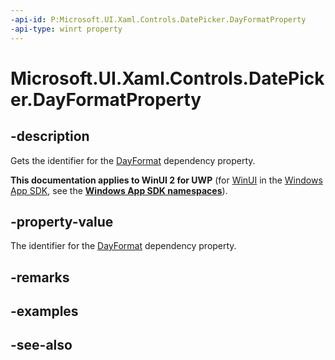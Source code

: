 ```yaml
---
-api-id: P:Microsoft.UI.Xaml.Controls.DatePicker.DayFormatProperty
-api-type: winrt property
---
```


<!-- Property syntax
public Windows.UI.Xaml.DependencyProperty DayFormatProperty { get; }
-->

# Microsoft.UI.Xaml.Controls.DatePicker.DayFormatProperty

## -description
Gets the identifier for the [DayFormat](datepicker_dayformat.md) dependency property.

**This documentation applies to WinUI 2 for UWP** (for [WinUI](/windows/apps/winui/winui3/) in the [Windows App SDK](/windows/apps/windows-app-sdk/), see the **[Windows App SDK namespaces](/windows/windows-app-sdk/api/winrt/)**).

## -property-value
The identifier for the [DayFormat](datepicker_dayformat.md) dependency property.

## -remarks

## -examples

## -see-also
